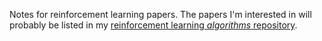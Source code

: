 Notes for reinforcement learning papers. The papers I'm interested in will
probably be listed in my [reinforcement learning *algorithms* repository][1].

[1]:https://github.com/DanielTakeshi/Reinforcement_Learning_Algorithms
